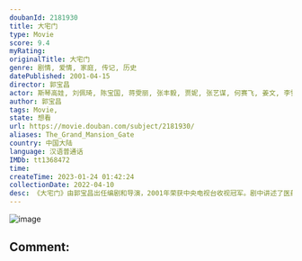 ```yaml
---
doubanId: 2181930
title: 大宅门
type: Movie
score: 9.4
myRating: 
originalTitle: 大宅门
genre: 剧情, 爱情, 家庭, 传记, 历史
datePublished: 2001-04-15
director: 郭宝昌
actor: 斯琴高娃, 刘佩琦, 陈宝国, 蒋雯丽, 张丰毅, 贾妮, 张艺谋, 何赛飞, 姜文, 李雪健, 茹萍, 李洪涛, 毕彦君, 雷恪生, 艾丽娅, 张定涵, 雷娟, 谢兰, 陈凯歌, 马思纯, 宁静, 田壮壮, 黄志忠, 于荣光, 黄宗洛, 杜雨露, 张少华, 侯咏, 赵毅, 何群, 刘之冰, 杜旭东, 赵小锐, 李萍, 尤浩然, 郭东文, 瑶淼, 赵奎娥, 张海燕, 章申, 韩影, 石小满, 邓立民, 钟卫华, 张岩, 马君, 王丽媛, 王冰, 张谦, 贺小书, 金淑媛, 折建霞, 宋小川, 朱德承, 方征, 蒋一铭, 赵玲琪, 何涌生, 鲁继先, 李树生, 孙鹏, 葛志兴, 杜功海, 李育生, 姜一首, 时光, 孙万清, 张兆北, 恽玉纯, 郭少雄, 孙德利, 刘慈航, 贾新光, 宋林林, 马增寿, 盛才新, 谭韵寿, 申军谊, 张京海, 李小雷, 白秋林, 周中和, 李强, 马子俊, 刘波, 任铭松, 程相银, 周宗印, 俞立文, 李心敏, 铁金良, 原雅轩, 刘超, 韩月乔
author: 郭宝昌
tags: Movie, 
state: 想看
url: https://movie.douban.com/subject/2181930/
aliases: The_Grand_Mansion_Gate
country: 中国大陆
language: 汉语普通话
IMDb: tt1368472
time: 
createTime: 2023-01-24 01:42:24
collectionDate: 2022-04-10
desc: 《大宅门》由郭宝昌出任编剧和导演，2001年荣获中央电视台收视冠军。剧中讲述了医药世家白府经历清末、民国、军阀混战、解放等时期的浮沉变化，忠实地反映了同仁堂这个大家族随着国家、民族的历史发展而发展的...
---
```


![image](p2312848796.jpg)

Comment: 
---

